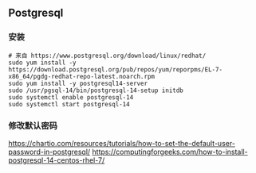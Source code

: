 ## Postgresql

### 安装

```
# 来自 https://www.postgresql.org/download/linux/redhat/
sudo yum install -y https://download.postgresql.org/pub/repos/yum/reporpms/EL-7-x86_64/pgdg-redhat-repo-latest.noarch.rpm
sudo yum install -y postgresql14-server
sudo /usr/pgsql-14/bin/postgresql-14-setup initdb
sudo systemctl enable postgresql-14
sudo systemctl start postgresql-14
```

### 修改默认密码

https://chartio.com/resources/tutorials/how-to-set-the-default-user-password-in-postgresql/
https://computingforgeeks.com/how-to-install-postgresql-14-centos-rhel-7/
